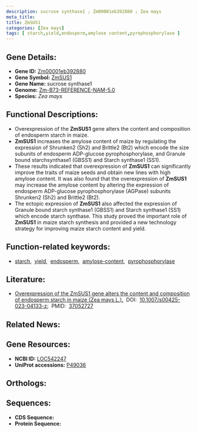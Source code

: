 ```yaml
---
description: sucrose synthase1 ; Zm00001eb392880 ; Zea mays
meta_title:
title: ZmSUS1
categories: [Zea mays]
tags: [ starch,yield,endosperm,amylose content,pyrophosphorylase ]
---
```


## Gene Details:
- **Gene ID:** [Zm00001eb392880]()
- **Gene Symbol:** <u>ZmSUS1</u>
- **Gene Name:** sucrose synthase1
- **Genome:** [Zm-B73-REFERENCE-NAM-5.0]()
- **Species:** *Zea mays*

## Functional Descriptions:
   - Overexpression of the **ZmSUS1** gene alters the content and composition of endosperm starch in maize.
   - **ZmSUS1** increases the amylose content of maize by regulating the expression of Shrunken2 (Sh2) and Brittle2 (Bt2) which encode the size subunits of endosperm ADP-glucose pyrophosphorylase, and Granule bound starchsynthase1 (GBSS1) and Starch synthase1 (SS1).
   - These results indicated that overexpression of **ZmSUS1** can significantly improve the traits of maize seeds and obtain new lines with high amylose content. It was also found that the overexpression of **ZmSUS1** may increase the amylose content by altering the expression of endosperm ADP-glucose pyrophosphorylase (AGPase) subunits Shrunken2 (Sh2) and Brittle2 (Bt2).
   - The ectopic expression of **ZmSUS1** also affected the expression of Granule bound starch synthase1 (GBSS1) and Starch synthase1 (SS1) which encode starch synthase. This study proved the important role of **ZmSUS1** in maize starch synthesis and provided a new technology strategy for improving maize starch content and yield.

## Function-related keywords:
   - [starch](/tags/starch/),&nbsp;&nbsp;[yield](/tags/yield/),&nbsp;&nbsp;[endosperm](/tags/endosperm/),&nbsp;&nbsp;[amylose-content](/tags/amylose-content/),&nbsp;&nbsp;[pyrophosphorylase](/tags/pyrophosphorylase/)

## Literature:
   - [Overexpression of the ZmSUS1 gene alters the content and composition of endosperm starch in maize (Zea mays L.).](https://doi.org/10.1007/s00425-023-04133-z)&nbsp;&nbsp;DOI:&nbsp;&nbsp;[10.1007/s00425-023-04133-z](https://doi.org/10.1007/s00425-023-04133-z);&nbsp;&nbsp;PMID:&nbsp;&nbsp;[37052727](https://pubmed.ncbi.nlm.nih.gov/37052727/)

## Related News:

## Gene Resources:
- **NCBI ID:**  [LOC542247](https://www.ncbi.nlm.nih.gov/gene/?term=LOC542247)
- **UniProt accessions:**  [P49036](https://www.uniprot.org/uniprotkb/P49036/entry)

## Orthologs:

## Sequences:
- **CDS Sequence:**
- **Protein Sequence:**
